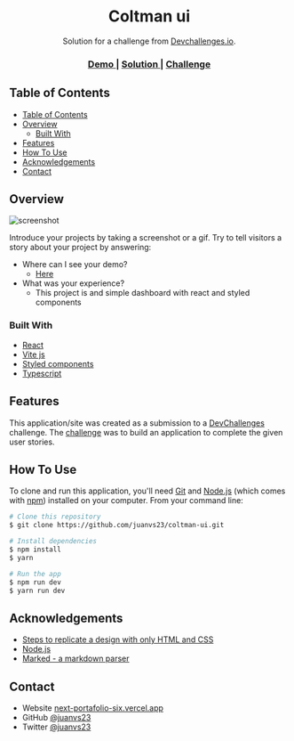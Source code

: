 <!-- Please update value in the {}  -->

<h1 align="center">Coltman ui</h1>

<div align="center">
   Solution for a challenge from  <a href="http://devchallenges.io" target="_blank">Devchallenges.io</a>.
</div>

<div align="center">
  <h3>
    <a href="https://coltman-ui.surge.sh/">
      Demo
    </a>
    <span> | </span>
    <a href="https://github.com/juanvs23/coltman-ui">
      Solution
    </a>
    <span> | </span>
    <a href="https://devchallenges.io/challenges/ohgVTyJCbm5OZyTB2gNY">
      Challenge
    </a>
  </h3>
</div>

<!-- TABLE OF CONTENTS -->

## Table of Contents

- [Table of Contents](#table-of-contents)
- [Overview](#overview)
  - [Built With](#built-with)
- [Features](#features)
- [How To Use](#how-to-use)
- [Acknowledgements](#acknowledgements)
- [Contact](#contact)

<!-- OVERVIEW -->

## Overview

![screenshot](https://i.imgur.com/7Q90OkT.jpg)

Introduce your projects by taking a screenshot or a gif. Try to tell visitors a story about your project by answering:

- Where can I see your demo?
  - [Here](https://coltman-ui.surge.sh/) 
- What was your experience?
  - This project is and simple dashboard with react and styled components


### Built With

<!-- This section should list any major frameworks that you built your project using. Here are a few examples.-->

- [React](https://reactjs.org/)
- [Vite js](https://vitejs.dev/)
- [Styled components](https://styled-components.com/)
- [Typescript](https://www.typescriptlang.org/)

## Features

<!-- List the features of your application or follow the template. Don't share the figma file here :) -->

This application/site was created as a submission to a [DevChallenges](https://devchallenges.io/challenges) challenge. The [challenge](https://devchallenges.io/challenges/ohgVTyJCbm5OZyTB2gNY) was to build an application to complete the given user stories.

## How To Use

<!-- This is an example, please update according to your application -->

To clone and run this application, you'll need [Git](https://git-scm.com) and [Node.js](https://nodejs.org/en/download/) (which comes with [npm](http://npmjs.com)) installed on your computer. From your command line:

```bash
# Clone this repository
$ git clone https://github.com/juanvs23/coltman-ui.git

# Install dependencies
$ npm install
$ yarn

# Run the app
$ npm run dev
$ yarn run dev
```

## Acknowledgements

<!-- This section should list any articles or add-ons/plugins that helps you to complete the project. This is optional but it will help you in the future. For exmpale -->

- [Steps to replicate a design with only HTML and CSS](https://devchallenges-blogs.web.app/how-to-replicate-design/)
- [Node.js](https://nodejs.org/)
- [Marked - a markdown parser](https://github.com/chjj/marked)

## Contact

- Website [next-portafolio-six.vercel.app](https://next-portafolio-six.vercel.app/)
- GitHub [@juanvs23](https://github.com/juanvs23/)
- Twitter [@juanvs23](https://twitter.com/juanvs23)
